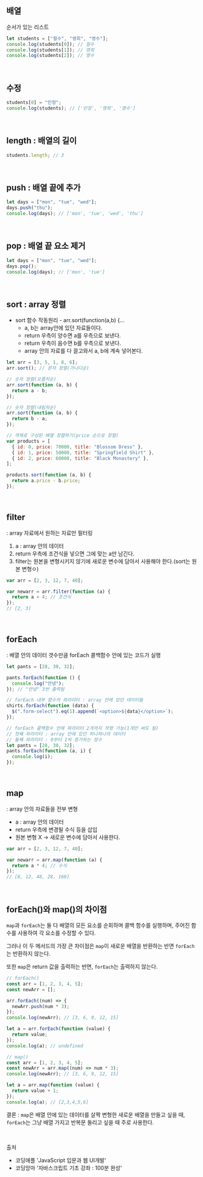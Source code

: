 ## 배열

순서가 있는 리스트

```javascript
let students = ["철수", "영희", "영수"];
console.log(students[0]); // 철수
console.log(students[1]); // 영희
console.log(students[2]); // 영수
```

<br>

## 수정

```javascript
students[0] = "민정";
console.log(students); // ['민정', '영희', '영수']
```

<br>

## length : 배열의 길이

```javascript
students.length; // 3
```

<br>

## push : 배열 끝에 추가

```javascript
let days = ["mon", "tue", "wed"];
days.push("thu");
console.log(days); // ['mon', 'tue', 'wed', 'thu']
```

<br>

## pop : 배열 끝 요소 제거

```javascript
let days = ["mon", "tue", "wed"];
days.pop();
console.log(days); // ['mon', 'tue']
```

<br>

## sort : array 정렬

- sort 함수 작동원리 - arr.sort(function(a,b) {…
  - a, b는 array안에 있던 자료들이다.
  - return 우측이 양수면 a를 우측으로 보낸다.
  - return 우측이 음수면 b를 우측으로 보낸다.
  - array 안의 자료를 다 끌고와서 a, b에 계속 넣어본다.

```jsx
let arr = [3, 5, 1, 8, 6];
arr.sort(); // 문자 정렬(가나다순)

// 숫자 정렬(오름차순)
arr.sort(function (a, b) {
  return a - b;
});

// 숫자 정렬(내림차순)
arr.sort(function (a, b) {
  return b - a;
});

// 객체로 구성된 배열 정렬하기(price 순으로 정렬)
var products = [
  { id: 0, price: 70000, title: "Blossom Dress" },
  { id: 1, price: 50000, title: "Springfield Shirt" },
  { id: 2, price: 60000, title: "Black Monastery" },
];

products.sort(function (a, b) {
  return a.price - b.price;
});
```

<br>

## filter

: array 자료에서 원하는 자료만 필터링

1. a : array 안의 데이터
2. return 우측에 조건식을 넣으면 그에 맞는 a만 남긴다.
3. filter는 원본을 변형시키지 않기에 새로운 변수에 담아서 사용해야 한다.(sort는 원본 변형ㅇ)

```jsx
var arr = [2, 3, 12, 7, 40];

var newarr = arr.filter(function (a) {
  return a < 4; // 조건식
});
// [2, 3]
```

<br>

## forEach

: 배열 안의 데이터 갯수만큼 forEach 콜백함수 안에 있는 코드가 실행

```jsx
let pants = [28, 30, 32];

pants.forEach(function () {
  console.log("안녕");
}); // "안녕" 3번 출력됨

// forEach 내부 함수의 파라미터 : array 안에 있던 데이터들
shirts.forEach(function (data) {
  $(".form-select").eq(1).append(`<option>${data}</option>`);
});

// forEach 콜백함수 안에 파라미터 2개까지 작명 가능(1개만 써도 됨)
// 첫째 파라미터 : array 안에 있던 하나하나의 데이터
// 둘째 파라미터 : 0부터 1씩 증가하는 정수
let pants = [28, 30, 32];
pants.forEach(function (a, i) {
  console.log(i);
});
```

<br>

## map

: array 안의 자료들을 전부 변형

- a : array 안의 데이터
- return 우측에 변경될 수식 등을 삽입
- 원본 변형 X → 새로운 변수에 담아서 사용한다.

```jsx
var arr = [2, 3, 12, 7, 40];

var newarr = arr.map(function (a) {
  return a * 4; // 수식
});
// [8, 12, 48, 28, 160]
```

<br>

## forEach()와 map()의 차이점

`map`과 `forEach`는 둘 다 배열의 모든 요소를 순회하며 콜백 함수를 실행하며, 주어진 함수를 사용하여 각 요소를 수정할 수 있다.

그러나 이 두 메서드의 가장 큰 차이점은 `map`이 새로운 배열을 반환하는 반면 `forEach`는 반환하지 않는다.

또한 `map`은 return 값을 출력하는 반면, `forEach`는 출력하지 않는다.

```jsx
// forEach()
const arr = [1, 2, 3, 4, 5];
const newArr = [];

arr.forEach((num) => {
  newArr.push(num * 3);
});
console.log(newArr); // [3, 6, 9, 12, 15]

let a = arr.forEach(function (value) {
  return value;
});
console.log(a); // undefined
```

```jsx
// map()
const arr = [1, 2, 3, 4, 5];
const newArr = arr.map((num) => num * 3);
console.log(newArr); // [3, 6, 9, 12, 15]

let a = arr.map(function (value) {
  return value + 1;
});
console.log(a); // [2,3,4,5,6]
```

결론 : `map`은 배열 안에 있는 데이터를 살짝 변형한 새로운 배열을 만들고 싶을 때, `forEach`는 그냥 배열 가지고 반복문 돌리고 싶을 때 주로 사용한다.

<br>

출처

- 코딩애플 'JavaScript 입문과 웹 UI개발'
- 코딩앙마 '자바스크립트 기초 강좌 : 100분 완성'
